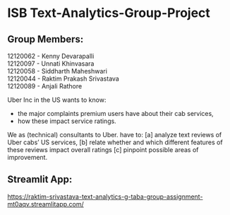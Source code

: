 # ISB Text-Analytics-Group-Project

## Group Members:

12120062 - Kenny Devarapalli  
12120097 - Unnati Khinvasara  
12120058 - Siddharth Maheshwari  
12120044 - Raktim Prakash Srivastava  
12120089 - Anjali Rathore  

Uber Inc in the US wants to know:
- the major complaints premium users have about their cab services,
- how these impact service ratings.

We as (technical) consultants to Uber. have to:
[a] analyze text reviews of Uber cabs’ US services,
[b] relate whether and which different features of these reviews impact overall ratings
[c] pinpoint possible areas of improvement.

## Streamlit App:
https://raktim-srivastava-text-analytics-g-taba-group-assignment-mt0aqv.streamlitapp.com/

